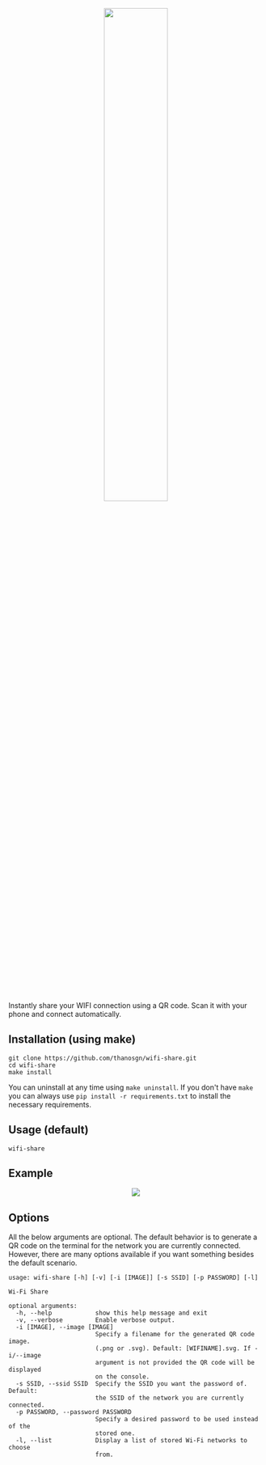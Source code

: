 <p align="center">
  <img src="https://github.com/thanosgn/wifi-share/blob/master/logos/LOGOTYPE_H.svg" height="50%" width="50%">
</p>

Instantly share your WIFI connection using a QR code.
Scan it with your phone and connect automatically.

## Installation (using make)
```
git clone https://github.com/thanosgn/wifi-share.git
cd wifi-share
make install
```
You can uninstall at any time using `make uninstall`.
If you don't have `make` you can always use `pip install -r requirements.txt` to install the necessary requirements.

## Usage (default)
```
wifi-share
```
## Example
<p align="center">
  <img src="https://thanosgn.github.io/assets/wifi-share-example.png">
</p>

## Options
All the below arguments are optional.
The default behavior is to generate a QR code on the terminal for the network you are currently connected.
However, there are many options available if you want something besides the default scenario.
```
usage: wifi-share [-h] [-v] [-i [IMAGE]] [-s SSID] [-p PASSWORD] [-l]

Wi-Fi Share

optional arguments:
  -h, --help            show this help message and exit
  -v, --verbose         Enable verbose output.
  -i [IMAGE], --image [IMAGE]
                        Specify a filename for the generated QR code image.
                        (.png or .svg). Default: [WIFINAME].svg. If -i/--image
                        argument is not provided the QR code will be displayed
                        on the console.
  -s SSID, --ssid SSID  Specify the SSID you want the password of. Default:
                        the SSID of the network you are currently connected.
  -p PASSWORD, --password PASSWORD
                        Specify a desired password to be used instead of the
                        stored one.
  -l, --list            Display a list of stored Wi-Fi networks to choose
                        from.
```
